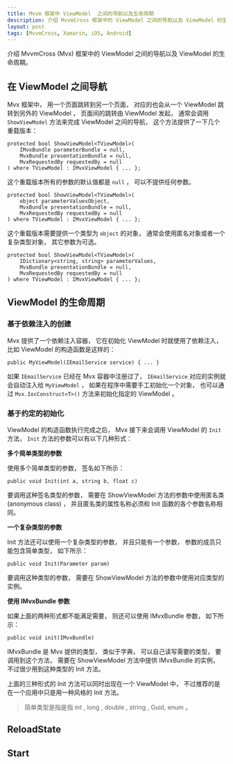 ```yaml
---
title: Mvvm 框架中 ViewModel  之间的导航以及生命周期
description: 介绍 MvvmCross 框架中的 ViewModel 之间的导航以及 ViewModel 的生命周期
layout: post
tags: [MvvmCross, Xamarin, iOS, Android]
---
```


介绍 MvvmCross (Mvx) 框架中的 ViewModel 之间的导航以及 ViewModel 的生命周期。

## 在 ViewModel 之间导航

Mvx 框架中， 用一个页面跳转到另一个页面， 对应的也会从一个 ViewModel 跳转到另外的 ViewModel ， 页面间的跳转由 ViewModel 发起， 通常会调用 `ShowViewModel` 方法来完成 ViewModel 之间的导航， 这个方法提供了一下几个重载版本：

    protected bool ShowViewModel<TViewModel>(
        IMvxBundle parameterBundle = null,
        MvxBundle presentationBundle = null,
        MvxRequestedBy requestedBy = null
    ) where TViewModel : IMvxViewModel { ... };

这个重载版本所有的参数的默认值都是 `null` ， 可以不提供任何参数。

    protected bool ShowViewModel<TViewModel>(
        object parameterValuesObject,
        MvxBundle presentationBundle = null,
        MvxRequestedBy requestedBy = null
    ) where TViewModel : IMvxViewModel { ... };

这个重载版本需要提供一个类型为 `object` 的对象， 通常会使用匿名对象或者一个复杂类型对象， 其它参数为可选。

    protected bool ShowViewModel<TViewModel>(
        IDictionary<string, string> parameterValues,
        MvxBundle presentationBundle = null,
        MvxRequestedBy requestedBy = null
    ) where TViewModel : IMvxViewModel { ... };

## ViewModel 的生命周期

### 基于依赖注入的创建

Mvx 提供了一个依赖注入容器， 它在初始化 ViewModel 时就使用了依赖注入， 比如 ViewModel 的构造函数是这样的： 

    public MyViewModel(IEmailService service) { ... }

如果 `IEmailService` 已经在 Mvx 容器中注册过了， `IEmailService` 对应的实例就会自动注入给 `MyViewModel` ， 如果在程序中需要手工初始化一个对象， 也可以通过 `Mvx.IocConstruct<T>()` 方法来初始化指定的 ViewModel 。

### 基于约定的初始化

ViewModel 的构造函数执行完成之后， Mvx 接下来会调用 ViewModel 的 `Init` 方法， `Init` 方法的参数可以有以下几种形式：

**多个简单类型的参数**

使用多个简单类型的参数， 签名如下所示：

    public void Init(int a, string b, float c)

要调用这种签名类型的参数， 需要在 ShowViewModel 方法的参数中使用匿名类 (anonymous class) ， 并且匿名类的属性名称必须和 Init 函数的各个参数名称相同。

**一个复杂类型的参数**

Init 方法还可以使用一个复杂类型的参数， 并且只能有一个参数， 参数的成员只能包含简单类型， 如下所示：

    public void Init(Parameter param)

要调用这种类型的参数， 需要在 ShowViewModel 方法的参数中使用对应类型的实例。

**使用 IMvxBundle 参数**

如果上面的两种形式都不能满足需要， 则还可以使用 IMvxBundle 参数， 如下所示：

    public void init(IMvxBundle)

IMvxBundle 是 Mvx 提供的类型， 类似于字典， 可以自己读写需要的类型， 要调用到这个方法， 需要在 ShowViewModel 方法中提供 IMvxBundle 的实例， 不过很少用到这种类型的 Init 方法。

上面的三种形式的 Init 方法可以同时出现在一个 ViewModel 中， 不过推荐的是在一个应用中只是用一种风格的 Init 方法。

> 简单类型是指是指 int , long , double , string , Guid, enum 。

## ReloadState

## Start
